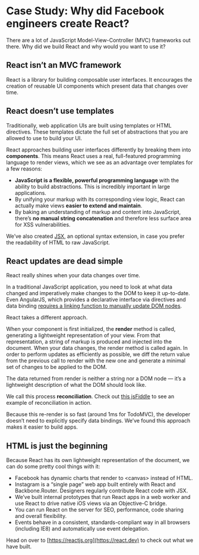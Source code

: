 # Case Study: Why did Facebook engineers create React?

There are a lot of JavaScript Model-View-Controller (MVC) frameworks out there. Why did we build React and why would you want to use it?

## React isn’t an MVC framework

React is a library for building composable user interfaces. It encourages the creation of reusable UI components which present data that changes over time.

## React doesn’t use templates

Traditionally, web application UIs are built using templates or HTML directives. These templates dictate the full set of abstractions that you are allowed to use to build your UI.

React approaches building user interfaces differently by breaking them into **components**. This means React uses a real, full-featured programming language to render views, which we see as an advantage over templates for a few reasons:

- **JavaScript is a flexible, powerful programming language** with the ability to build abstractions. This is incredibly important in large applications.
- By unifying your markup with its corresponding view logic, React can actually make views **easier to extend and maintain**.
- By baking an understanding of markup and content into JavaScript, there’s **no manual string concatenation** and therefore less surface area for XSS vulnerabilities.

We’ve also created [JSX](https://legacy.reactjs.org/docs/jsx-in-depth.html), an optional syntax extension, in case you prefer the readability of HTML to raw JavaScript.

## React updates are dead simple

React really shines when your data changes over time.

In a traditional JavaScript application, you need to look at what data changed and imperatively make changes to the DOM to keep it up-to-date. Even AngularJS, which provides a declarative interface via directives and data binding [requires a linking function to manually update DOM nodes](https://code.angularjs.org/1.0.8/docs/guide/directive#reasonsbehindthecompilelinkseparation).

React takes a different approach.

When your component is first initialized, the **render** method is called, generating a lightweight representation of your view. From that representation, a string of markup is produced and injected into the document. When your data changes, the render method is called again. In order to perform updates as efficiently as possible, we diff the return value from the previous call to render with the new one and generate a minimal set of changes to be applied to the DOM.

The data returned from render is neither a string nor a DOM node — it’s a lightweight description of what the DOM should look like.

We call this process **reconciliation**. Check out [this jsFiddle](https://jsfiddle.net/uf3sr8L7/) to see an example of reconciliation in action.

Because this re-render is so fast (around 1ms for TodoMVC), the developer doesn’t need to explicitly specify data bindings. We’ve found this approach makes it easier to build apps.

## HTML is just the beginning

Because React has its own lightweight representation of the document, we can do some pretty cool things with it:

- Facebook has dynamic charts that render to &lt;canvas&gt; instead of HTML.
- Instagram is a “single page” web app built entirely with React and Backbone.Router. Designers regularly contribute React code with JSX.
- We’ve built internal prototypes that run React apps in a web worker and use React to drive native iOS views via an Objective-C bridge.
- You can run React on the server for SEO, performance, code sharing and overall flexibility.
- Events behave in a consistent, standards-compliant way in all browsers (including IE8) and automatically use event delegation.

Head on over to [https://reactjs.org](https://react.dev) to check out what we have built.
